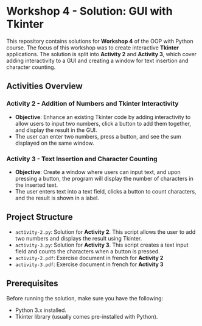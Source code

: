 # Workshop 4 - Solution: GUI with Tkinter

This repository contains solutions for **Workshop 4** of the OOP with Python course. The focus of this workshop was to create interactive **Tkinter** applications. The solution is split into **Activity 2** and **Activity 3**, which cover adding interactivity to a GUI and creating a window for text insertion and character counting.

## Activities Overview

### Activity 2 - Addition of Numbers and Tkinter Interactivity
- **Objective**: Enhance an existing Tkinter code by adding interactivity to allow users to input two numbers, click a button to add them together, and display the result in the GUI.
- The user can enter two numbers, press a button, and see the sum displayed on the same window.

### Activity 3 - Text Insertion and Character Counting
- **Objective**: Create a window where users can input text, and upon pressing a button, the program will display the number of characters in the inserted text.
- The user enters text into a text field, clicks a button to count characters, and the result is shown in a label.

## Project Structure

- `activity-2.py`: Solution for **Activity 2**. This script allows the user to add two numbers and displays the result using Tkinter.
- `activity-3.py`: Solution for **Activity 3**. This script creates a text input field and counts the characters when a button is pressed.
- `activity-2.pdf`: Exercise document in french for **Activity 2**
- `activity-3.pdf`: Exercise document in french for **Activity 3**

## Prerequisites

Before running the solution, make sure you have the following:
- Python 3.x installed.
- Tkinter library (usually comes pre-installed with Python).